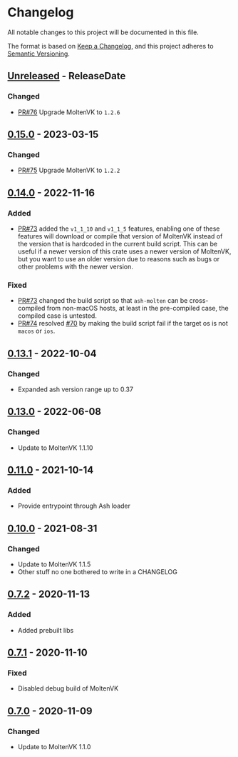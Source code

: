 <!-- markdownlint-disable blanks-around-headings blanks-around-lists no-duplicate-heading -->

# Changelog
All notable changes to this project will be documented in this file.

The format is based on [Keep a Changelog](https://keepachangelog.com/en/1.0.0/),
and this project adheres to [Semantic Versioning](https://semver.org/spec/v2.0.0.html).

<!-- next-header -->
## [Unreleased] - ReleaseDate
### Changed
- [PR#76](https://github.com/EmbarkStudios/ash-molten/pull/76) Upgrade MoltenVK to `1.2.6`

## [0.15.0] - 2023-03-15
### Changed
- [PR#75](https://github.com/EmbarkStudios/ash-molten/pull/75) Upgrade MoltenVK to `1.2.2`

## [0.14.0] - 2022-11-16
### Added
- [PR#73](https://github.com/EmbarkStudios/ash-molten/pull/73) added the `v1_1_10` and `v1_1_5` features, enabling one of these features will download or compile that version of MoltenVK instead of the version that is hardcoded in the current build script. This can be useful if a newer version of this crate uses a newer version of MoltenVK, but you want to use an older version due to reasons such as bugs or other problems with the newer version.

### Fixed
- [PR#73](https://github.com/EmbarkStudios/ash-molten/pull/73) changed the build script so that `ash-molten` can be cross-compiled from non-macOS hosts, at least in the pre-compiled case, the compiled case is untested.
- [PR#74](https://github.com/EmbarkStudios/ash-molten/pull/74) resolved [#70](https://github.com/EmbarkStudios/ash-molten/issues/70) by making the build script fail if the target os is not `macos` or `ios`.

## [0.13.1] - 2022-10-04
### Changed
- Expanded ash version range up to 0.37

## [0.13.0] - 2022-06-08
### Changed
- Update to MoltenVK 1.1.10

## [0.11.0] - 2021-10-14
### Added
- Provide entrypoint through Ash loader

## [0.10.0] - 2021-08-31
### Changed
- Update to MoltenVK 1.1.5
- Other stuff no one bothered to write in a CHANGELOG

## [0.7.2] - 2020-11-13
### Added
- Added prebuilt libs

## [0.7.1] - 2020-11-10
### Fixed
- Disabled debug build of MoltenVK

## [0.7.0] - 2020-11-09
### Changed
- Update to MoltenVK 1.1.0

<!-- next-url -->
[Unreleased]: https://github.com/EmbarkStudios/ash-molten/compare/0.15.0...HEAD
[0.15.0]: https://github.com/EmbarkStudios/ash-molten/compare/0.14.0...0.15.0
[0.14.0]: https://github.com/EmbarkStudios/ash-molten/compare/v0.13.1+1.1.10...0.14.0
[0.13.1]: https://github.com/EmbarkStudios/ash-molten/compare/v0.13.0+1.1.10...v0.13.1+1.1.10
[0.13.0]: https://github.com/EmbarkStudios/ash-molten/compare/v0.11.0+1.1.5...v0.13.0+1.1.10
[0.11.0]: https://github.com/EmbarkStudios/ash-molten/compare/v0.10.0...v0.11.0+1.1.5
[0.10.0]: https://github.com/EmbarkStudios/ash-molten/compare/v0.7.2...v0.10.0
[0.7.2]: https://github.com/EmbarkStudios/ash-molten/compare/v0.7.1...v0.7.2
[0.7.1]: https://github.com/EmbarkStudios/ash-molten/compare/v0.7.0...v0.7.1
[0.7.0]: https://github.com/EmbarkStudios/ash-molten/releases/tag/v0.7.0

